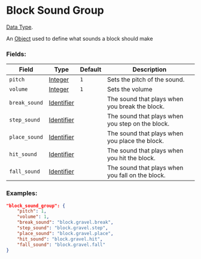 # Block Sound Group

[Data Type](../data_types.md).

An [Object](object.md) used to define what sounds a block should make

### Fields:

Field                |          Type               |  Default  | Description
---------------------|-----------------------------|-----------|-------------
`pitch`              | [Integer](integer.md)       |    `1`    | Sets the pitch of the sound.
`volume`             | [Integer](integer.md)       |    `1`    | Sets the volume
`break_sound`        | [Identifier](identifier.md) |           | The sound that plays when you break the block.
`step_sound`         | [Identifier](identifier.md) |           | The sound that plays when you step on the block.
`place_sound`        | [Identifier](identifier.md) |           | The sound that plays when you place the block.
`hit_sound`          | [Identifier](identifier.md) |           | The sound that plays when you hit the block.
`fall_sound`         | [Identifier](identifier.md) |           | The sound that plays when you fall on the block.

### Examples:

```json
"block_sound_group": {
	"pitch": 1,
	"volume": 1,
	"break_sound": "block.gravel.break",
	"step_sound": "block.gravel.step",
	"place_sound": "block.gravel.place",
	"hit_sound": "block.gravel.hit",
	"fall_sound": "block.gravel.fall"
}
```

